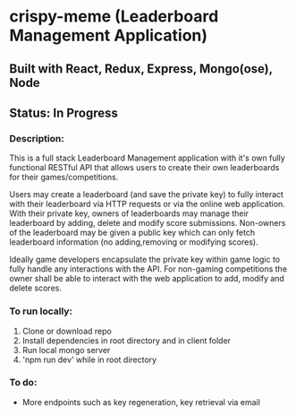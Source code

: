 # crispy-meme (Leaderboard Management Application)

## Built with React, Redux, Express, Mongo(ose), Node

## Status: In Progress

### Description:

This is a full stack Leaderboard Management application with it's own fully functional RESTful API that allows users to create their own leaderboards for their games/competitions.

Users may create a leaderboard (and save the private key) to fully interact with their leaderboard via HTTP requests or via the online web application. With their private key, owners of leaderboards may manage their leaderboard by adding, delete and modify score submissions. Non-owners of the leaderboard may be given a public key which can only fetch leaderboard information (no adding,removing or modifying scores).

Ideally game developers encapsulate the private key within game logic to fully handle any interactions with the API. For non-gaming competitions the owner shall be able to interact with the web application to add, modify and delete scores.

### To run locally:

1.  Clone or download repo
2.  Install dependencies in root directory and in client folder
3.  Run local mongo server
4.  'npm run dev' while in root directory

### To do:

* More endpoints such as key regeneration, key retrieval via email

